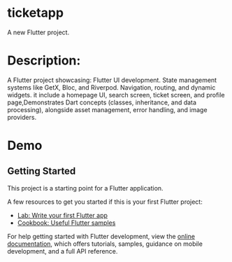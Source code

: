 # ticketapp

A new Flutter project.

# Description:
A Flutter project showcasing:
Flutter UI development.
State management systems like GetX, Bloc, and Riverpod.
Navigation, routing, and dynamic widgets.
it include a homepage UI, search screen, ticket screen, and profile page,Demonstrates Dart concepts (classes, inheritance, and data processing), alongside asset management, error handling, and image providers.

# Demo

## Getting Started

This project is a starting point for a Flutter application.

A few resources to get you started if this is your first Flutter project:

- [Lab: Write your first Flutter app](https://docs.flutter.dev/get-started/codelab)
- [Cookbook: Useful Flutter samples](https://docs.flutter.dev/cookbook)

For help getting started with Flutter development, view the
[online documentation](https://docs.flutter.dev/), which offers tutorials,
samples, guidance on mobile development, and a full API reference.
